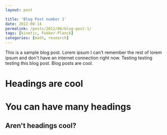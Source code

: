 ```yaml
---
layout: post

title: 'Blog Post number 1'
date: 2012-08-14
permalink: /posts/2012/08/blog-post-1/
tags: [kinetic, Fokker-Planck]
categories: [math, research]
---
```


This is a sample blog post. Lorem ipsum I can't remember the rest of lorem ipsum and don't have an internet connection right now. Testing testing testing this blog post. Blog posts are cool.

Headings are cool
======

You can have many headings
======

Aren't headings cool?
------